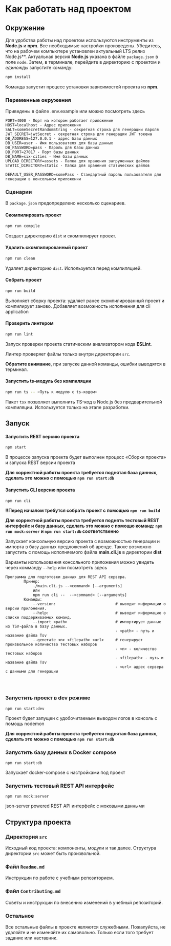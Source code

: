 # Как работать над проектом

## Окружение

Для удобства работы над проектом используются инструменты из **Node.js** и **npm**. Все необходимые настройки произведены. Убедитесь, что на рабочем компьютере установлен актуальный LTS релиз Node.js**. Актуальная версия **Node.js** указана в файле `package.json` в поле `node`. Затем, в терминале, перейдите в директорию с проектом и _единожды_ запустите команду:

```bash
npm install
```

Команда запустит процесс установки зависимостей проекта из **npm**.

### Переменные окружения 

Приведены в файле .env.example или можно посмотреть здесь
```
PORT=4000 - Порт на котором работает приложение
HOST=localhost - Адрес приложения
SALT=someSecretRandomString - секретная строка для генерации пароля
JWT_SECRET=jwtSecret - секретная строка для генерации JWT токена
DB_ADDRESS=127.0.0.1 - адрес базы данных
DB_USER=user - Имя пользователя для базы данных
DB_PASSWORD=pass - Пароль для базы данных
DB_PORT=27017 - Порт базы данных
DB_NAME=six-cities - Имя базы данных
UPLOAD_DIRECTORY=assets - Папка для хранения загруженных файлов
STATIC_DIRECTORY=static - Папка для хранения статических файлов

DEFAULT_USER_PASSWORD=somePass - Стандартный пароль пользователя для генерации в консольном приложении 
```


### Сценарии

В `package.json` предопределено несколько сценариев.

#### Скомпилировать проект

```bash
npm run compile
```

Создаст директорию `dist` и скомпилирует проект.

#### Удалить скомпилированный проект

```bash
npm run clean
```

Удаляет директорию `dist`. Используется перед компиляцией.

#### Собрать проект

```bash
npm run build
```

Выполняет сборку проекта: удаляет ранее скомпилированный проект и компилирует заново.
Добавляет возможность исполнения для cli application

#### Проверить линтером

```bash
npm run lint
```

Запуск проверки проекта статическим анализатором кода **ESLint**.

Линтер проверяет файлы только внутри директории `src`.

**Обратите внимание**, при запуске данной команды, ошибки выводятся в терминал.

#### Запустить ts-модуль без компиляции

```bash
npm run ts -- <Путь к модулю с ts-кодом>
```

Пакет `tsx` позволяет выполнить TS-код в Node.js без предварительной компиляции. Используется только на этапе разработки.
## Запуск

#### Запустить REST версию проекта

```bash
npm start
```

В процессе запуска проекта будет выполнен процесс «Сборки проекта» и запуска REST версии проекта 

**Для корректной работы проекта требуется поднятая база данных, сделать это можно с помощью ```npm run start:db```**


#### Запустить CLI версию проекта

```bash
npm run cli
```
**!!Перед началом требутся собрать проект с помощью ```npm run build```**

**Для корректной работы проекта требуется поднять тестовый REST интерфейс и базу данных, сделать это можно с помощю команд: 
```npm run mock:server``` и ```npm run start:db``` соответственно**

Запускает консольную версию проекта с возможностью генерации и импорта в базу данных предложений об аренде.
Также возможно запустить с помощь исполняемого файла **main.cli.js** в директории **dist** 

Варианты использования консольного приложения можно увидеть через комманду ```--help``` или посмотреть здесь
```
Программа для подготовки данных для REST API сервера.
        Пример:
            ./main.cli.js --<command> [--arguments]
            или
            npm run cli --  --<command> [--arguments]
        Команды:
            --version:                          # выводит информации о версии приложения.
            --help:                             # выводит информацию о списке поддерживаемых команд.
            --import <path>                     # импортирует данные из TSV-файла в базу данных.
                                                - <path> - путь и название файла Tsv
            --generate <n> <filepath> <url>     # генерирует произвольное количество тестовых наборов
                                                - <n> - количество тестовых наборов
                                                - <filepath> - путь и название файла Tsv
                                                - <url> адрес сервера с данными для генерации




```

### Запустить проект в dev режиме

```
npm run start:dev
```
Проект будет запущен с удобочитаемым выводом логов в консоль c помощь nodemon

**Для корректной работы проекта требуется поднятая база данных, сделать это можно с помощью ```npm run start:db```**


### Запустить базу данных в Docker compose 

```
npm run start:db
```
Запускает docker-compose с настройками под проект


### Запустить тестовый REST API интерфейс

```
npm run mock:server
```
json-server powered REST API интерфейс с моковыми данными


## Структура проекта

### Директория `src`

Исходный код проекта: компоненты, модули и так далее. Структура директории `src` может быть произвольной.

### Файл `Readme.md`

Инструкции по работе с учебным репозиторием.

### Файл `Contributing.md`

Советы и инструкции по внесению изменений в учебный репозиторий.

### Остальное

Все остальные файлы в проекте являются служебными. Пожалуйста, не удаляйте и не изменяйте их самовольно. Только если того требует задание или наставник.
